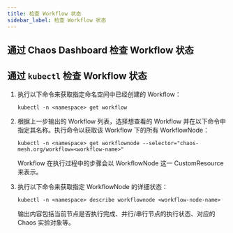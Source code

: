 ```yaml
---
title: 检查 Workflow 状态
sidebar_label: 检查 Workflow 状态
---
```


## 通过 Chaos Dashboard 检查 Workflow 状态

<!--TODO: 待 Chaos Dashboard 完善后补充这一部分 -->

## 通过 `kubectl` 检查 Workflow 状态

1. 执行以下命令来获取指定命名空间中已经创建的 Workflow：

    ```shell
    kubectl -n <namespace> get workflow
    ```

2. 根据上一步输出的 Workflow 列表，选择想查看的 Workflow 并在以下命令中指定其名称。执行命令以获取该 Workflow 下的所有 WorkflowNode：

    ```shell
    kubectl -n <namespace> get workflownode --selector="chaos-mesh.org/workflow=<workflow-name>"
    ```

    Workflow 在执行过程中的步骤会以 WorkflowNode 这一 CustomResource 来表示。

3. 执行以下命令来获取指定 WorkflowNode 的详细状态：

    ```shell
    kubectl -n <namespace> describe workflownode <workflow-node-name>
    ```

    输出内容包括当前节点是否执行完成、并行/串行节点的执行状态、对应的 Chaos 实验对象等。
